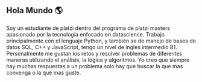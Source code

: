 ## Hola Mundo 🌎

Soy un estudiante de platzi dentro del programa de platzi masters apasionado por la tecnología enfocado en datascience.
Trabajo principalmente con el lenguaje Python, y también se de manejo de bases de datos SQL, C++ y JavaScript, tengo un nivel de ingles intermedio B1.
Personalmente me gustan los retos y resolver problemas de diferentes maneras utilizando el análisis, la lógica y algoritmos.
Yo creo que siempre hay muchas respuestas a un problema solo hay que buscar la que mas convenga o la que mas guste. 
<!--
**cronozs/cronozs** is a ✨ _special_ ✨ repository because its `README.md` (this file) appears on your GitHub profile.

Here are some ideas to get you started:

- 🔭 I’m currently working on ...
- 🌱 I’m currently learning ...
- 👯 I’m looking to collaborate on ...
- 🤔 I’m looking for help with ...
- 💬 Ask me about ...
- 📫 How to reach me: ...
- 😄 Pronouns: ...
- ⚡ Fun fact: ...
-->
